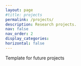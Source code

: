 ```yaml
---
layout: page
#title: projects
permalink: /projects/
description: Research projects.
nav: false
nav_order: 2
display_categories:
horizontal: false
---
```

Template for future projects